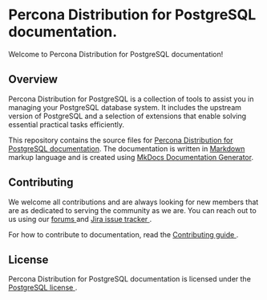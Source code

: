 # Percona Distribution for PostgreSQL documentation.

Welcome to Percona Distribution for PostgreSQL documentation!

## Overview

Percona Distribution for PostgreSQL is a collection of tools to assist you in managing your PostgreSQL database system. It includes the upstream version of PostgreSQL and a selection of extensions that enable solving essential practical tasks efficiently.
 
This repository contains the source files for [Percona Distribution for PostgreSQL documentation](https://www.percona.com/doc/postgresql/16/index.html). The documentation is written in [Markdown](https://www.markdownguide.org/) markup language and is created using [MkDocs Documentation Generator](https://www.mkdocs.org/). 

## Contributing

We welcome all contributions and are always looking for new members that are as dedicated to serving the community as we are. You can reach out to us using our [forums ](https://forums.percona.com/c/postgresql/25) and [Jira issue tracker ](https://jira.percona.com/projects/DISTPG/issues/DISTPG-16?filter=allopenissues). 

For how to contribute to documentation, read the [Contributing guide ](https://github.com/percona/postgresql-docs/blob/16/CONTRIBUTING.md).

## License

Percona Distribution for PostgreSQL documentation is licensed under the [PostgreSQL license ](https://opensource.org/licenses/postgresql).